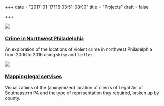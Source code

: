 +++
date = "2017-01-17T16:03:51-08:00"
title = "Projects"
draft = false

+++

[![](/images/philly_crime.jpg)](http://r.nicksolomon.me/shiny/nw_philly_crime/)
### [Crime in Northwest Philadelphia](http://r.nicksolomon.me/shiny/nw_philly_crime/)
An exploration of the locations of violent crime in northwest Philadelphia from 2006 to 2016 using `shiny` and `leaflet`.

[![](/images/lasp_widgets.jpg)](/pages/lasp/)
### [Mapping legal services](/pages/lasp)
Visualizations of the (anonymized) location of clients of Legal Aid of Southeastern PA and the type of representation they required, broken up by county.
